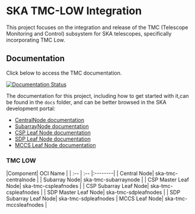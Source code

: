 # SKA TMC-LOW Integration

This project focuses on the integration and release of the TMC (Telescope Monitoring and Control) subsystem for SKA telescopes, specifically incorporating TMC Low.

## Documentation

Click below to access the TMC documentation.

[![Documentation Status](https://readthedocs.org/projects/ska-telescope-ska-tmc-low-integration/badge/?version=latest)](https://developer.skao.int/projects/ska-tmc-low-integration/en/latest/)

The documentation for this project, including how to get started with it,can be found in the `docs` folder, and can be better browsed in the SKA development portal:

* [CentralNode documentation](https://developer.skao.int/projects/ska-tmc-centralnode/en/latest/ "SKA Developer Portal: CentralNode documentation")
* [SubarrayNode documentation](https://developer.skao.int/projects/ska-tmc-subarraynode/en/latest/ "SKA Developer Portal: SubarrayNode documentation")
* [CSP Leaf Node documentation](https://developer.skao.int/projects/ska-tmc-cspleafnodes/en/latest/ "SKA Developer Portal: CSP Leaf Nodes documentation")
* [SDP Leaf Node documentation](https://developer.skao.int/projects/ska-tmc-sdpleafnodes/en/latest/ "SKA Developer Portal: SDP Leaf Nodes documentation")
* [MCCS Leaf Node documentation](https://developer.skao.int/projects/ska-tmc-mccsleafnodes/en/latest/ "SKA Developer Portal: MCCS Leaf Node documentation")

### TMC LOW


|Component| OCI Name | 
| :-- | :-- |:--------|
| Central Node| ska-tmc-centralnode |
| Subarray Node| ska-tmc-subarraynode |
| CSP Master Leaf Node| ska-tmc-cspleafnodes |
| CSP Subarray Leaf Node| ska-tmc-cspleafnodes |
| SDP Master Leaf Node| ska-tmc-sdpleafnodes |
| SDP Subarray Leaf Node| ska-tmc-sdpleafnodes 
| MCCS Leaf Node| ska-tmc-mccsleafnodes |
